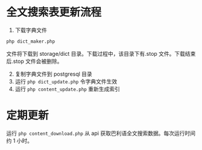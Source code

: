 # 全文搜索表更新流程

1. 下载字典文件

```bash
php dict_maker.php
```

文件将下载到 storage/dict 目录。下载过程中，该目录下有.stop 文件。下载结束后.stop 文件会被删除。

2. 复制字典文件到 postgresql 目录
3. 运行 `php dict_update.php` 令字典文件生效
4. 运行 `php content_update.php` 重新生成索引

# 定期更新

运行 `php content_download.php` 从 api 获取巴利语全文搜索数据。每次运行时间约 1 小时。
